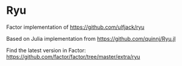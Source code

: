 # Ryu
Factor implementation of https://github.com/ulfjack/ryu

Based on Julia implementation from https://github.com/quinnj/Ryu.jl

Find the latest version in Factor: https://github.com/factor/factor/tree/master/extra/ryu
